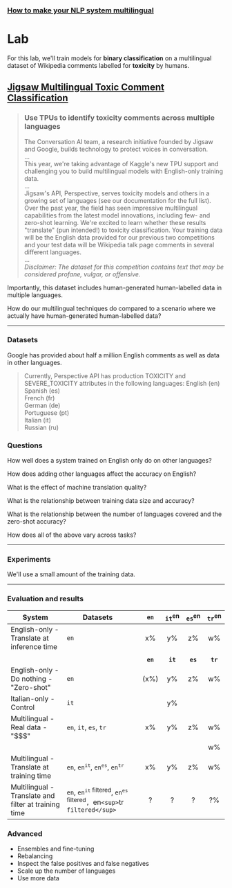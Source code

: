 ### [How to make your NLP system multilingual](/)
# Lab

For this lab, we'll train models for **binary classification** on a multilingual dataset of Wikipedia comments labelled for **toxicity** by humans.

## [Jigsaw Multilingual Toxic Comment Classification](https://www.kaggle.com/c/jigsaw-multilingual-toxic-comment-classification/data?select=test.csv)
> ### Use TPUs to identify toxicity comments across multiple languages
> The Conversation AI team, a research initiative founded by Jigsaw and Google, builds technology to protect voices in conversation.  
> ...  
> This year, we're taking advantage of Kaggle's new TPU support and challenging you to build multilingual models with English-only training data.  
> ...  
> Jigsaw's API, Perspective, serves toxicity models and others in a growing set of languages (see our documentation for the full list). Over the past year, the field has seen impressive multilingual capabilities from the latest model innovations, including few- and zero-shot learning. We're excited to learn whether these results "translate" (pun intended!) to toxicity classification. Your training data will be the English data provided for our previous two competitions and your test data will be Wikipedia talk page comments in several different languages.  
> ...  
> *Disclaimer: The dataset for this competition contains text that may be considered profane, vulgar, or offensive.*  

Importantly, this dataset includes human-generated human-labelled data in multiple languages.

How do our multilingual techniques do compared to a scenario where we actually have human-generated human-labelled data?

---

### Datasets

Google has provided about half a million English comments as well as data in other languages.

> Currently, Perspective API has production TOXICITY and SEVERE_TOXICITY attributes in the following languages:
>    English (en)  
>    Spanish (es)  
>    French (fr)  
>    German (de)  
>    Portuguese (pt)  
>    Italian (it)  
>    Russian (ru)  


### Questions

How well does a system trained on English only do on other languages?

How does adding other languages affect the accuracy on English?

What is the effect of machine translation quality?

What is the relationship between training data size and accuracy?

What is the relationship between the number of languages covered and the zero-shot accuracy?

How does all of the above vary across tasks?


---

### Experiments

We'll use a small amount of the training data.

<Colab notebook>

---

### Evaluation and results

| System                                 | Datasets                                                               | | `en`    | `it`<sup>en</sup> | `es`<sup>en</sup> | `tr`<sup>en</sup> |
|----------------------------------------|------------------------------------------------------------------------|-|:-------:|:-------:|:-------:|:-------:|
| English-only - Translate at inference time | `en`                                                               | |    x%   |    y%   |    z%   |    w%   |
|                                            |                                                                    | |         |         |         |         |
|                                            |                                                                    | | **`en`**| **`it`**| **`es`**| **`tr`**|
| English-only - Do nothing - "Zero-shot"| `en`                                                                   | |   (x%)  |    y%   |    z%   |    w%   |
| Italian-only - Control                | `it`                                                                    | |         |    y%   |         |         |
| Multilingual - Real data - "$$$"       | `en`, `it`, `es`, `tr`                                                 | |    x%   |    y%   |    z%   |    w%   |
|                                        |                                                                        | |         |         |         |    w%   |
| Multilingual - Translate at training time             | `en`, `en`<sup>`it`</sup>, `en`<sup>`es`</sup>, `en`<sup>`tr`</sup>    | |    x%   |    y%   |    z%   |    w%   |
| Multilingual - Translate and filter at training time  | `en`, `en`<sup>`it` filtered</sup>, `en`<sup>`es` filtered</sup>`, `en`<sup>`tr` filtered</sup>` | |    ?    |    ?    |    ?    |    ?%   |


### Advanced

- Ensembles and fine-tuning
- Rebalancing
- Inspect the false positives and false negatives
- Scale up the number of languages
- Use more data


